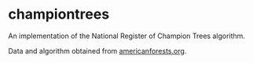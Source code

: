 # championtrees

An implementation of the National Register of Champion Trees algorithm.

Data and algorithm obtained from [americanforests.org](https://www.americanforests.org/get-involved/americas-biggest-trees/champion-trees-national-register/).
